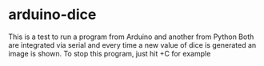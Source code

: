 # arduino-dice
This is a test to run a program from Arduino and another from Python
Both are integrated via serial and every time a new value of dice is generated an image is shown.
To stop this program, just hit <Crtl>+C for example
